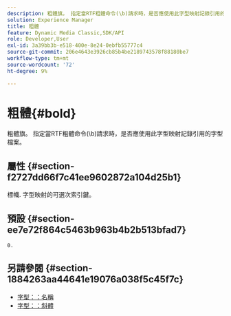 ```yaml
---
description: 粗體旗。 指定當RTF粗體命令(\b)請求時，是否應使用此字型映射記錄引用的字型檔案。
solution: Experience Manager
title: 粗體
feature: Dynamic Media Classic,SDK/API
role: Developer,User
exl-id: 3a39bb3b-e518-400e-8e24-0ebfb55777c4
source-git-commit: 206e4643e3926cb85b4be2189743578f88180be7
workflow-type: tm+mt
source-wordcount: '72'
ht-degree: 9%

---
```


# 粗體{#bold}

粗體旗。 指定當RTF粗體命令(\b)請求時，是否應使用此字型映射記錄引用的字型檔案。

## 屬性 {#section-f2727dd66f7c41ee9602872a104d25b1}

標幟. 字型映射的可選次索引鍵。

## 預設 {#section-ee7e72f864c5463b963b4b2b513bfad7}

`0.`

## 另請參閱 {#section-1884263aa44641e19076a038f5c45f7c}

* [字型：：名稱](r-name-font.md#reference_C55889877DC54AABB60734DCDE86EE76)
* [字型：：斜體](../../../../../is-api/image-catalog/image-serving-api-ref/c-image-catalog-reference/c-font-map-reference/r-italic-font.md#reference-dc04a532b34a41af81b0b9644acfaad6)
